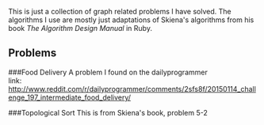 This is just a collection of graph related problems I have solved. The algorithms I use are mostly just adaptations of Skiena's algorithms from his book *The Algorithm Design Manual* in Ruby.

Problems
-----
###Food Delivery
A problem I found on the dailyprogrammer <br>
link: http://www.reddit.com/r/dailyprogrammer/comments/2sfs8f/20150114_challenge_197_intermediate_food_delivery/

###Topological Sort
This is from Skiena's book, problem 5-2
